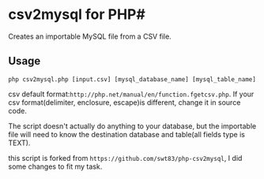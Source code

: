 # csv2mysql for PHP#

Creates an importable MySQL file from a CSV file.

## Usage ##

```
php csv2mysql.php [input.csv] [mysql_database_name] [mysql_table_name]
```
csv default format:`http://php.net/manual/en/function.fgetcsv.php`. If your csv format(delimiter, enclosure, escape)is different, change it in source code.

The script doesn't actually do anything to your database, but the importable file will need to know the destination database and table(all fields type is TEXT).

this script is forked from `https://github.com/swt83/php-csv2mysql`, I did some changes to fit my task.